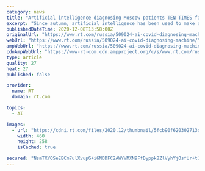 ```yaml
---
category: news
title: "Artificial intelligence diagnosing Moscow patients TEN TIMES faster than normal, dramatically helping busy doctors during pandemic"
excerpt: "Since autumn, artificial intelligence has been used to make around 430,000 preliminary diagnoses in Moscow's medical facilities, with newly developed algorithms helping identify the majority of citizens' medical problems."
publishedDateTime: 2020-12-08T13:58:00Z
originalUrl: "https://www.rt.com/russia/509024-ai-covid-diagnosing-machine/"
webUrl: "https://www.rt.com/russia/509024-ai-covid-diagnosing-machine/"
ampWebUrl: "https://www.rt.com/russia/509024-ai-covid-diagnosing-machine/amp/"
cdnAmpWebUrl: "https://www-rt-com.cdn.ampproject.org/c/s/www.rt.com/russia/509024-ai-covid-diagnosing-machine/amp/"
type: article
quality: 27
heat: 27
published: false

provider:
  name: RT
  domain: rt.com

topics:
  - AI

images:
  - url: "https://cdni.rt.com/files/2020.12/thumbnail/5fcb90f620302713d91ab7e5.jpg"
    width: 460
    height: 258
    isCached: true

secured: "NsmTXYOSeEBCm7ulXvupG+i6NDDFC2AWYVMXN9FfDyppk8ZlVyhYjOsfUr+tJamFcLtkQQWU+ax1FAxdtokZQFze+WgybPN3TTPMgh7q2SHrGpB+hK/4NHWeRNmMC5PXdzxnthxB2IXgFc7VcspXEvJ+Ec43MsI41YbNjCIxzlXueREQdylWTWqClvTkb6TSozwZG6Bct26zbkzrIDdJyExOIRncKwDFswFRCbiYR0MeC3oZyQLeBx5RPvGf7OM/ox/WBCZ9PJopUWRgLYGjObPmPUwzzKhwlEIiNRS8ZmTFhyifBI6D1/tDTKLpITJQcpEshv4mlSx+1qBcyohhhYVsoO1kvtnmPrjinRDZM7k=;ANSffPauD47Ha4vpIi5jXA=="
---
```


